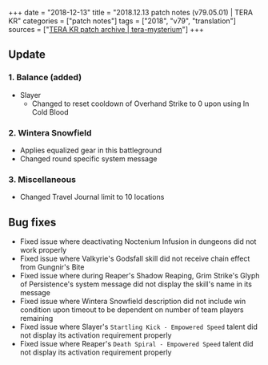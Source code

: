 +++
date = "2018-12-13"
title = "2018.12.13 patch notes (v79.05.01) | TERA KR"
categories = ["patch notes"]
tags = ["2018", "v79", "translation"]
sources = ["[TERA KR patch archive | tera-mysterium](/ko/patch/2018/v79-05-01)"]
+++

## Update

### **1.** Balance (added)
- Slayer
  - Changed to reset cooldown of Overhand Strike to 0 upon using In Cold Blood

### **2.** Wintera Snowfield
- Applies equalized gear in this battleground
- Changed round specific system message

### **3.** Miscellaneous
- Changed Travel Journal limit to 10 locations

## Bug fixes

- Fixed issue where deactivating Noctenium Infusion in dungeons did not work properly
- Fixed issue where Valkyrie's Godsfall skill did not receive chain effect from Gungnir's Bite
- Fixed issue where during Reaper's Shadow Reaping, Grim Strike's Glyph of Persistence's system message did not display the skill's name in its message
- Fixed issue where Wintera Snowfield description did not include win condition upon timeout to be dependent on number of team players remaining
- Fixed issue where Slayer's `Startling Kick - Empowered Speed` talent did not display its activation requirement properly
- Fixed issue where Reaper's `Death Spiral - Empowered Speed` talent did not display its activation requirement properly
